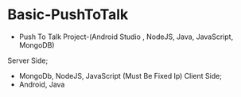 # Basic-PushToTalk
- Push To Talk Project-(Android Studio , NodeJS, Java, JavaScript, MongoDB)

Server Side;
  - MongoDb, NodeJS, JavaScript
  (Must Be Fixed Ip)
Client Side;
  - Android, Java
